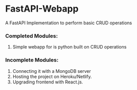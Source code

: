 # FastAPI-Webapp
A FastAPI Implementation to perform basic CRUD operations 

### Completed Modules:
1. Simple webapp for is python built on CRUD operations 

### Incomplete Modules: 
1. Connecting it with a MongoDB server
2. Hosting the project on Heroku/Netlify. 
3. Upgrading frontend with React.js.
